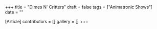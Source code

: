 +++
title = "Dimes N' Critters"
draft = false
tags = ["Animatronic Shows"]
date = ""

[Article]
contributors = []
gallery = []
+++